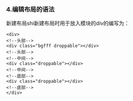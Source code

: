 ### 4.编辑布局的语法
新建布局shi新建布局时用于放入模块的div的编写为：<div class="droppable"></div>
```
<div><!--头部--><div class="bgfff droppable"></div><!--头部--><!--中间--><div class="droppable"></div><!--中间--><!--底部--><div class="droppable"></div><!--底部--></div>
```